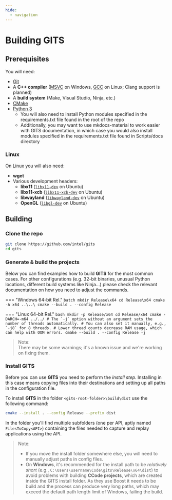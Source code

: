 ```yaml
---
hide:
  - navigation
---
```

# Building GITS

## Prerequisites

You will need:

- [Git](https://git-scm.com/)
- A **C++ compiler** ([MSVC](https://visualstudio.microsoft.com/vs/features/cplusplus/) on Windows, [GCC](https://gcc.gnu.org/) on Linux; Clang support is planned)
- A **build system** (Make, Visual Studio, Ninja, etc.)
- [CMake](https://cmake.org/)
- [Python 3](https://www.python.org/)
    - You will also need to install Python modules specified in the requirements.txt file found in the root of the repo
    - Additionally, you may want to use mkdocs-material to work easier with GITS documentation, in which case you would
      also install modules specified in the requirements.txt file found in Scripts/docs directory

### Linux

On Linux you will also need:

- **wget**
- Various development headers:
    - **libx11** ([`libx11-dev`](https://packages.debian.org/sid/libx11-dev) on Ubuntu)
    - **libx11-xcb** ([`libx11-xcb-dev`](https://packages.debian.org/sid/libx11-xcb-dev) on Ubuntu)
    - **libwayland** ([`libwayland-dev`](https://packages.debian.org/sid/libwayland-dev) on Ubuntu)
    - **OpenGL** ([`libgl-dev`](https://packages.debian.org/sid/libgl-dev) on Ubuntu)

## Building

### Clone the repo

```bash
git clone https://github.com/intel/gits
cd gits
```

### Generate & build the projects

Below you can find examples how to build **GITS** for the most common cases. For other configurations (e.g. 32-bit binaries, unusual Python locations, different build systems like Ninja...) please check the relevant documentation on how you need to adjust the commands.



=== "Windows 64-bit Rel."
	```batch
	mkdir Release\x64
	cd Release\x64
	cmake -A x64 ..\..\
	cmake --build . --config Release
	```



=== "Linux 64-bit Rel."
	```bash
	mkdir -p Release/x64
	cd Release/x64
	cmake -DARCH=-m64 ../../
	# The `-j` option without an argument sets the number of threads automatically.
	# You can also set it manually, e.g., `-j8` for 8 threads.
	# Lower thread counts decrease RAM usage, which can help with OOM errors.
	cmake --build . --config Release -j
	```

> Note:  
> There may be some warnings; it's a known issue and we're working on fixing them.

### Install GITS

Before you can use **GITS** you need to perform the _install step_. Installing in this case means copying files into their destinations and setting up all paths in the configuration file. 

To install **GITS** in the folder `<gits-root-folder>\build\dist` use the following command:
```bash
cmake --install . --config Release --prefix dist
```

In the folder you'll find multiple subfolders (one per API, aptly named `FilesToCopy<API>`) containing the files needed to capture and replay applications using the API. 

> Note:
> 
> - If you move the install folder somewhere else, you will need to manually adjust paths in config files.
> - On **Windows**, it's recommended for the install path to be *relatively short* (e.g., `C:\Users\username\Code\gits\Release\x64\dist`) to avoid problems with building **CCode projects**, which are created inside the GITS install folder. As they use Boost it needs to be build and the process can produce very long paths, which may exceed the default path length limit of Windows, failing the build.
